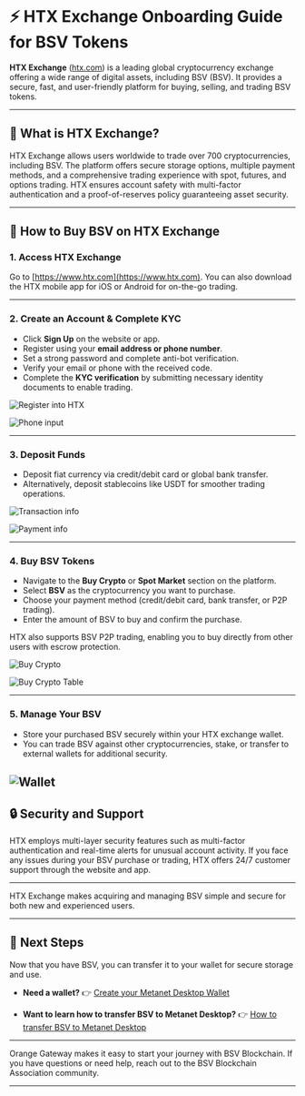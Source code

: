 # ⚡ HTX Exchange Onboarding Guide for BSV Tokens

**HTX Exchange** ([htx.com](https://www.htx.com)) is a leading global cryptocurrency exchange offering a wide range of digital assets, including BSV (BSV). It provides a secure, fast, and user-friendly platform for buying, selling, and trading BSV tokens.

---

## 🚀 What is HTX Exchange?

HTX Exchange allows users worldwide to trade over 700 cryptocurrencies, including BSV. The platform offers secure storage options, multiple payment methods, and a comprehensive trading experience with spot, futures, and options trading. HTX ensures account safety with multi-factor authentication and a proof-of-reserves policy guaranteeing asset security.

---

## 📝 How to Buy BSV on HTX Exchange

### 1. Access HTX Exchange

Go to [https://www.htx.com](https://www.htx.com).
You can also download the HTX mobile app for iOS or Android for on-the-go trading.

---

### 2. Create an Account & Complete KYC

- Click **Sign Up** on the website or app.
- Register using your **email address or phone number**.
- Set a strong password and complete anti-bot verification.
- Verify your email or phone with the received code.
- Complete the **KYC verification** by submitting necessary identity documents to enable trading.

![Register into HTX](../../../assets/onboardings/get-bsv/htx/register-htx.png)

![Phone input](../../../assets/onboardings/get-bsv/htx/phone-htx.png)

---

### 3. Deposit Funds

- Deposit fiat currency via credit/debit card or global bank transfer.
- Alternatively, deposit stablecoins like USDT for smoother trading operations.

![Transaction info](../../../assets/onboardings/get-bsv/htx/transaction-info.png)

![Payment info](../../../assets/onboardings/get-bsv/htx/payment-info.png)

---

### 4. Buy BSV Tokens

- Navigate to the **Buy Crypto** or **Spot Market** section on the platform.
- Select **BSV** as the cryptocurrency you want to purchase.
- Choose your payment method (credit/debit card, bank transfer, or P2P trading).
- Enter the amount of BSV to buy and confirm the purchase.

HTX also supports BSV P2P trading, enabling you to buy directly from other users with escrow protection.

![Buy Crypto](../../../assets/onboardings/get-bsv/htx/buy-crypto.png)

![Buy Crypto Table](../../../assets/onboardings/get-bsv/htx/buy-crypto-table.png)

---

### 5. Manage Your BSV

- Store your purchased BSV securely within your HTX exchange wallet.
- You can trade BSV against other cryptocurrencies, stake, or transfer to external wallets for additional security.

![Wallet](../../../assets/onboardings/get-bsv/htx/wallet.png)
---

## 🔒 Security and Support

HTX employs multi-layer security features such as multi-factor authentication and real-time alerts for unusual account activity.
If you face any issues during your BSV purchase or trading, HTX offers 24/7 customer support through the website and app.

---

HTX Exchange makes acquiring and managing BSV simple and secure for both new and experienced users.

---

## 🚀 Next Steps

Now that you have BSV, you can transfer it to your wallet for secure storage and use.

- **Need a wallet?**
	👉 [Create your Metanet Desktop Wallet](../metanet-desktop-mainnet.md)

- **Want to learn how to transfer BSV to Metanet Desktop?**
	👉 [How to transfer BSV to Metanet Desktop](https://example.com) <!-- Replace with actual link later -->

---

Orange Gateway makes it easy to start your journey with BSV Blockchain.
If you have questions or need help, reach out to the BSV Blockchain Association community.

---
